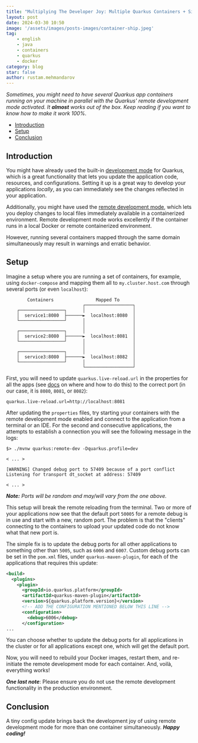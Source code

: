```yaml
---
title: "Multiplying The Developer Joy: Multiple Quarkus Containers + Simultaneous Remote Development Sessions"
layout: post
date: 2024-03-30 10:50
image: '/assets/images/posts-images/container-ship.jpeg'
tag:
    - english
    - java
    - containers
    - quarkus
    - docker
category: blog
star: false
author: rustam.mehmandarov
---
```


_Sometimes, you might need to have several Quarkus app containers running on your machine in parallel with the Quarkus' remote development mode activated. It **almost** works out of the box. Keep reading if you want to know how to make it work 100%._

- [Introduction](#introduction)
- [Setup](#setup)
- [Conclusion](#conclusion)


## Introduction

You might have already used the built-in [development mode][1] for Quarkus, which is a great functionality that lets you update the application code, resources, and configurations. Setting it up is a great way to develop your applications _locally_, as you can immediately see the changes reflected in your application.

Additionally, you might have used the [remote development mode][2], which lets you deploy changes to local files immediately available in a containerized environment. Remote development mode works excellently if the container runs in a local Docker or remote containerized environment.

However, running several containers mapped through the same domain simultaneously may result in warnings and erratic behavior.

## Setup

Imagine a setup where you are running a set of containers, for example, using `docker-compose` and mapping them all to `my.cluster.host.com` through several ports (or even `localhost`):

```text
        Containers                Mapped To             
                             ┌──────────────────┐       
    ┌─────────────────┐      │                  │       
    │  service1:8080  ├──────►  localhost:8080  │       
    └─────────────────┘      │                  │       
                             │                  │       
    ┌─────────────────┐      │                  │       
    │  service2:8080  ├──────►  localhost:8081  │       
    └─────────────────┘      │                  │       
                             │                  │       
    ┌─────────────────┐      │                  │       
    │  service3:8080  ├──────►  localhost:8082  │       
    └─────────────────┘      │                  │       
                             └──────────────────┘          
```

First, you will need to update `quarkus.live-reload.url` in the properties for all the apps (see [docs][2] on where and how to do this) to the correct port (in our case, it is `8080`, `8081`, or `8082`):

```properties
quarkus.live-reload.url=http://localhost:8081
```

After updating the `properties` files, try starting your containers with the remote development mode enabled and connect to the application from a terminal or an IDE. For the second and consecutive applications, the attempts to establish a connection you will see the following message in the logs:

```commandline
$> ./mvnw quarkus:remote-dev -Dquarkus.profile=dev

< ... >

[WARNING] Changed debug port to 57409 because of a port conflict
Listening for transport dt_socket at address: 57409

< ... >
```

_**Note:** Ports will be random and may/will vary from the one above._

This setup will break the remote reloading from the terminal. Two or more of your applications now see that the default port `50005` for a remote debug is in use and start with a new, random port. The problem is that the "clients" connecting to the containers to upload your updated code do not know what that new port is.

The simple fix is to update the debug ports for all other applications to something other than `5005`, such as `6006` and `6007`. Custom debug ports can be set in the `pom.xml` files, under `quarkus-maven-plugin`, for each of the applications that requires this update:

```xml
<build>
  <plugins>
    <plugin>
      <groupId>io.quarkus.platform</groupId>
      <artifactId>quarkus-maven-plugin</artifactId>
      <version>${quarkus.platform.version}</version>
      <!-- ADD THE CONFIGURATION MENTIONED BELOW THIS LINE -->
      <configuration>
        <debug>6006</debug>
      </configuration>
...
```

You can choose whether to update the debug ports for all applications in the cluster or for all applications except one, which will get the default port.

Now, you will need to rebuild your Docker images, restart them, and re-initiate the remote development mode for each container. And, voilà, everything works!

**_One last note_**: Please ensure you do not use the remote development functionality in the production environment.

## Conclusion
A tiny config update brings back the development joy of using remote development mode for more than one container simultaneously. **_Happy coding!_**


[1]: https://quarkus.io/guides/maven-tooling#dev-mode/
[2]: https://quarkus.io/guides/maven-tooling#remote-development-mode

